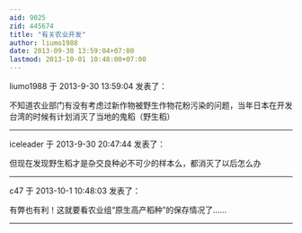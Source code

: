 ```yaml
---
aid: 9025
zid: 445674
title: "有关农业开发"
author: liumo1988
date: 2013-09-30 13:59:04+07:00
lastmod: 2013-10-01 10:48:00+07:00
---
```


liumo1988 于 2013-9-30 13:59:04 发表了：

不知道农业部门有没有考虑过新作物被野生作物花粉污染的问题，当年日本在开发台湾的时候有计划消灭了当地的鬼稻（野生稻）

---

iceleader 于 2013-9-30 20:47:44 发表了：

但现在发现野生稻才是杂交良种必不可少的样本么，都消灭了以后怎么办

---

c47 于 2013-10-1 10:48:03 发表了：

有弊也有利！这就要看农业组“原生高产稻种”的保存情况了......

---
